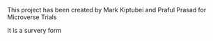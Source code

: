 This project has been created by Mark Kiptubei and Praful Prasad for Microverse Trials

It is a survery form